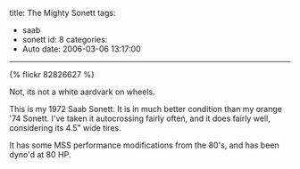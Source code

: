 title: The Mighty Sonett
tags:
  - saab
  - sonett
id: 8
categories:
  - Auto
date: 2006-03-06 13:17:00
---

{% flickr 82826627 %}

Not, its not a white aardvark on wheels.

This is my 1972 Saab Sonett. It is in much better condition than my orange '74 Sonett. I've taken it autocrossing fairly often, and it does fairly well, considering its 4.5" wide tires.

It has some MSS performance modifications from the 80's, and has been dyno'd at 80 HP.
